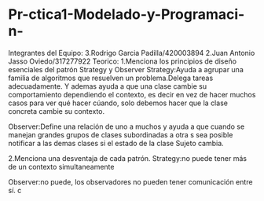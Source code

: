 # Pr-ctica1-Modelado-y-Programaci-n-
Integrantes del Equipo:
3.Rodrigo Garcia Padilla/420003894
2.Juan Antonio Jasso Oviedo/317277922
Teorico:
1.Menciona los principios de diseño esenciales del patrón Strategy y Observer
Strategy:Ayuda a agrupar una familia de algoritmos que resuelven un problema.Delega tareas adecuadamente.
Y ademas ayuda a que una clase cambie su comportamiento dependiendo el contexto, es decir en vez de hacer muchos casos
para ver qué hacer cúando, solo debemos hacer que la clase concreta cambie su contexto.

Observer:Define una relación de uno a muchos y ayuda a que cuando se manejan grandes grupos de clases subordinadas a otra s
sea posible notificar a las demas clases si el estado de la clase Sujeto cambia.

2.Menciona una desventaja de cada patrón.
Strategy:no puede tener más de un contexto simultaneamente

Observer:no puede, los observadores no pueden tener comunicación entre sí.
c
